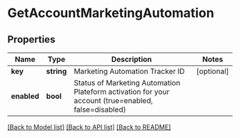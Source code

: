 # GetAccountMarketingAutomation

## Properties
Name | Type | Description | Notes
------------ | ------------- | ------------- | -------------
**key** | **string** | Marketing Automation Tracker ID | [optional] 
**enabled** | **bool** | Status of Marketing Automation Plateform activation for your account (true=enabled, false=disabled) | 

[[Back to Model list]](../../README.md#documentation-for-models) [[Back to API list]](../../README.md#documentation-for-api-endpoints) [[Back to README]](../../README.md)


